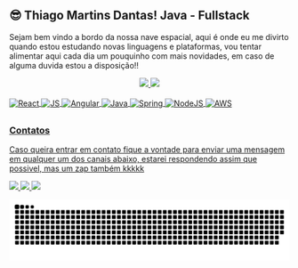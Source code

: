 ## 😎 Thiago Martins Dantas! Java - Fullstack

Sejam bem vindo a bordo da nossa nave espacial, aqui é onde eu me divirto quando estou estudando novas linguagens e plataformas, vou tentar alimentar aqui cada dia um pouquinho com mais novidades, em caso de alguma duvida estou a disposição!!
  
 <div align="center">
  <a href="https://github.com/ThiagoMDantas">
  <img height="180em" src="https://github-readme-stats.vercel.app/api?username=ThiagoMDantas&show_icons=true&theme=dark&include_all_commits=true&count_private=true"/>
  <img height="180em" src="https://github-readme-stats.vercel.app/api/top-langs/?username=ThiagoMDantas&layout=compact&langs_count=7&theme=dark"/>
</div>
  
<div style="display: inline_block"><br>
  <img align="center" alt="React" src="https://img.shields.io/badge/React-20232A?style=for-the-badge&logo=react&logoColor=61DAFB">
  <img align="center" alt="JS" src="https://img.shields.io/badge/JavaScript-323330?style=for-the-badge&logo=javascript&logoColor=F7DF1E">
  <img align="center" alt="Angular" src="https://img.shields.io/badge/Angular-DD0031?style=for-the-badge&logo=angular&logoColor=white">
  <img align="center" alt="Java" src="https://img.shields.io/badge/Java-ED8B00?style=for-the-badge&logo=java&logoColor=white">
  <img align="center" alt="Spring" src="https://img.shields.io/badge/Spring-6DB33F?style=for-the-badge&logo=spring&logoColor=white">
  <img align="center" alt="NodeJS" src="https://img.shields.io/badge/Node.js-43853D?style=for-the-badge&logo=node.js&logoColor=white">
  <img align="center" alt="AWS" src="https://img.shields.io/badge/Amazon_AWS-232F3E?style=for-the-badge&logo=amazon-aws&logoColor=white">
  

</div>
  
  ##
 
  ### Contatos
  
  Caso queira entrar em contato fique a vontade para enviar uma mensagem em qualquer um dos canais abaixo, estarei respondendo assim que possivel, mas um zap também kkkkk
<div>
  <!-- GMail -->
  <a href = "mailto:thiagomarins.dantas@gmail.com">
    <img src="https://img.shields.io/badge/-Gmail-%23333?style=for-the-badge&logo=gmail&logoColor=red" target="_blank">
  </a>
  <!-- Linkedin -->
  <a href="https://www.linkedin.com/in/thiagomartinsdantas/" target="_blank">
    <img src="https://img.shields.io/badge/-LinkedIn-%230077B5?style=for-the-badge&logo=linkedin&logoColor=white" target="_blank">
  </a> 
  <!-- WhatsApp -->
  <a href="https://api.whatsapp.com/send?phone=5511948853564&text=%C3%93la%2C%20tudo%20bem%3F%20Teria%20um%20minuto%3F!" target="_blank">
    <img src="https://img.shields.io/badge/WhatsApp-25D366?style=for-the-badge&logo=whatsapp&logoColor=white" target="_blank">
  </a> 
  
  
</div>
  
  ![Snake animation](https://github.com/ThiagoMDantas/ThiagoMDantas/blob/output/github-contribution-grid-snake.svg)

